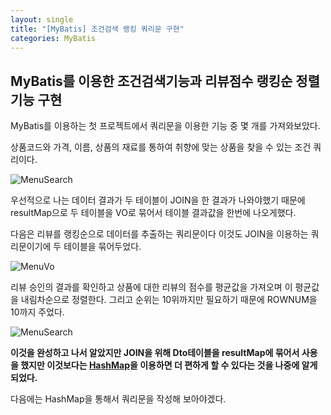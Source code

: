 ```yaml
---
layout: single
title: "[MyBatis] 조건검색 랭킹 쿼리문 구현"
categories: MyBatis
---
```


## MyBatis를 이용한 조건검색기능과 리뷰점수 랭킹순 정렬기능 구현

MyBatis를 이용하는 첫 프로젝트에서 쿼리문을 이용한 기능 중 몇 개를 가져와보았다.

상품코드와 가격, 이름, 상품의 재료를 통하여 취향에 맞는 상품을 찾을 수 있는 조건 쿼리이다.

![MenuSearch](https://user-images.githubusercontent.com/77107216/159157054-d4b3970d-a0a8-4d31-8b54-91c1bbaca2f4.png)

우선적으로 나는 데이터 결과가 두 테이블이 JOIN을 한 결과가 나와야했기 때문에 resultMap으로
두 테이블을 VO로 묶어서 테이블 결과값을 한번에 나오게했다.

다음은 리뷰를 랭킹순으로 데이터를 추출하는 쿼리문이다 이것도 JOIN을 이용하는 쿼리문이기에
두 테이블을 묶어두었다.

![MenuVo](https://user-images.githubusercontent.com/77107216/159157767-d3c8c55a-0ae2-4e80-bcfb-e12402e6bc10.png)

리뷰 승인의 결과를 확인하고 상품에 대한 리뷰의 점수를 평균값을 가져오며 이 평균값을 내림차순으로 정렬한다.
그리고 순위는 10위까지만 필요하기 때문에 ROWNUM을 10까지 주었다.

![MenuSearch](https://user-images.githubusercontent.com/77107216/159157778-eb1a46f0-9ede-49ad-a801-aec137e40bd3.png)

**이것을 완성하고 나서 알았지만 JOIN을 위해 Dto테이블을 resultMap에 묶어서 사용을 했지만
이것보다는 <u>HashMap</u>을 이용하면 더 편하게 할 수 있다는 것을 나중에 알게 되었다.**

다음에는 HashMap을 통해서 쿼리문을 작성해 보아야겠다.
